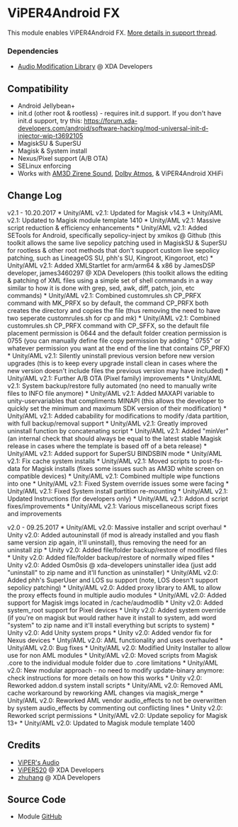 # ViPER4Android FX
This module enables ViPER4Android FX. [More details in support thread](https://forum.xda-developers.com/apps/magisk/module-viper4android-fx-2-5-0-5-t3577058).

### Dependencies
* [Audio Modification Library](https://forum.xda-developers.com/apps/magisk/module-audio-modification-library-t3579612) @ XDA Developers

## Compatibility
* Android Jellybean+
* init.d (other root & rootless) - requires init.d support. If you don't have init.d support, try this: https://forum.xda-developers.com/android/software-hacking/mod-universal-init-d-injector-wip-t3692105
* MagiskSU & SuperSU
* Magisk & System install
* Nexus/Pixel support (A/B OTA)
* SELinux enforcing
* Works with [AM3D Zirene Sound](https://forum.xda-developers.com/android/apps-games/mod-zirene-sound-am3d-t3396698/post71580634#post71580634), [Dolby Atmos](https://github.com/therealahrion/Dolby-Atmos-ZTE-Axon-7), & ViPER4Android XHiFi

## Change Log
v2.1 - 10.20.2017
    * Unity/AML v2.1: Updated for Magisk v14.3
    * Unity/AML v2.1: Updated to Magisk module template 1410
    * Unity/AML v2.1: Massive script reduction & efficiency enhancements
    * Unity/AML v2.1: Added SETools for Android, specifically sepolicy-inject by xmikos @ Github (this toolkit allows the same live sepolicy patching used in MagiskSU & SuperSU for rootless & other root methods that don't support custom live sepolicy patching, such as LineageOS SU, phh's SU, Kingroot, Kingoroot, etc)
    * Unity/AML v2.1: Added XMLStartlet for arm/arm64 & x86 by JamesDSP developer, james3460297 @ XDA Developers (this toolkit allows the editing & patching of XML files using a simple set of shell commands in a way similar to how it is done with grep, sed, awk, diff, patch, join, etc commands)
    * Unity/AML v2.1: Combined customrules.sh CP_PRFX command with MK_PRFX so by default, the command CP_PRFX both creates the directory and copies the file (thus removing the need to have two seperate customrules.sh for cp and mk)
    * Unity/AML v2.1: Combined customrules.sh CP_PRFX command with CP_SFFX, so the default file placement permission is 0644 and the default folder creation permission is 0755 (you can manually define file copy permission by adding " 0755" or whatever permission you want at the end of the line that contains CP_PRFX)
    * Unity/AML v2.1: Silently uninstall previous version before new version upgrades (this is to keep every upgrade install clean in cases where the new version doesn't include files the previous version may have included)
    * Unity/AML v2.1: Further A/B OTA (Pixel family) improvements
    * Unity/AML v2.1: System backup/restore fully automated (no need to manually write files to INFO file anymore)
    * Unity/AML v2.1: Added MAXAPI variable to unity-uservariables that compliments MINAPI (this allows the developer to quickly set the minimum and maximum SDK version of their modification)
    * Unity/AML v2.1: Added cabability for modifications to modify /data partition, with full backup/removal support
    * Unity/AML v2.1: Greatly improved uninstall function by concatenating script
    * Unity/AML v2.1: Added "minVer" (an internal check that should always be equal to the latest stable Magisk release in cases where the template is based off of a beta release)
    * Unity/AML v2.1: Added support for SuperSU BINDSBIN mode
    * Unity/AML v2.1: Fix cache system installs
    * Unity/AML v2.1: Moved scripts to post-fs-data for Magisk installs (fixes some issues such as AM3D white screen on compatible devices)
    * Unity/AML v2.1: Combined multiple wipe functions into one
    * Unity/AML v2.1: Fixed System override issues some were facing
    * Unity/AML v2.1: Fixed System install partition re-mounting
    * Unity/AML v2.1: Updated Instructions (for developers only)
	* Unity/AML v2.1: Addon.d script fixes/improvements
    * Unity/AML v2.1: Various miscellaneous script fixes and improvements

v2.0 - 09.25.2017
    * Unity/AML v2.0: Massive installer and script overhaul
    * Unity v2.0: Added autouninstall (if mod is already installed and you flash same version zip again, it'll uninstall), thus removing the need for an uninstall zip
    * Unity v2.0: Added file/folder backup/restore of modified files
    * Unity v2.0: Added file/folder backup/restore of normally wiped files
    * Unity v2.0: Added Osm0sis @ xda-developers uninstaller idea (just add "uninstall" to zip name and it'll function as uninstaller)
    * Unity/AML v2.0: Added phh's SuperUser and LOS su support (note, LOS doesn't support sepolicy patching)
    * Unity/AML v2.0: Added proxy library to AML to allow the proxy effects found in multiple audio modules
    * Unity/AML v2.0: Added support for Magisk imgs located in /cache/audmodlib
    * Unity v2.0: Added system_root support for Pixel devices
    * Unity v2.0: Added system override (if you're on magisk but would rather have it install to system, add word "system" to zip name and it'll install everything but scripts to system)
    * Unity v2.0: Add Unity system props
    * Unity v2.0: Added vendor fix for Nexus devices
    * Unty/AML v2.0: AML functionality and uses overhauled
    * Unity/AML v2.0: Bug fixes
    * Unity/AML v2.0: Modified Unity Installer to allow use for non AML modules
    * Unity/AML v2.0: Moved scripts from Magisk .core to the individual module folder due to .core limitations
    * Unity/AML v2.0: New modular approach - no need to modify update-binary anymore: check instructions for more details on how this works
    * Unity v2.0: Reworked addon.d system install scripts
    * Unity/AML v2.0: Removed AML cache workaround by reworking AML changes via magisk_merge
    * Unity/AML v2.0: Reworked AML vendor audio_effects to not be overwritten by system audio_effects by commenting out conflicting lines
    * Unity v2.0: Reworked script permissions
    * Unity/AML v2.0: Update sepolicy for Magisk 13+
    * Unity/AML v2.0: Updated to Magisk module template 1400

## Credits
* [ViPER's Audio](http://vipersaudio.com/blog/)
* [ViPER520](http://vipersaudio.com/blog/) @ XDA Developers
* [zhuhang](https://forum.xda-developers.com/showthread.php?t=2191223) @ XDA Developers

## Source Code
* Module [GitHub](https://github.com/therealahrion/ViPER4Android-FX)
